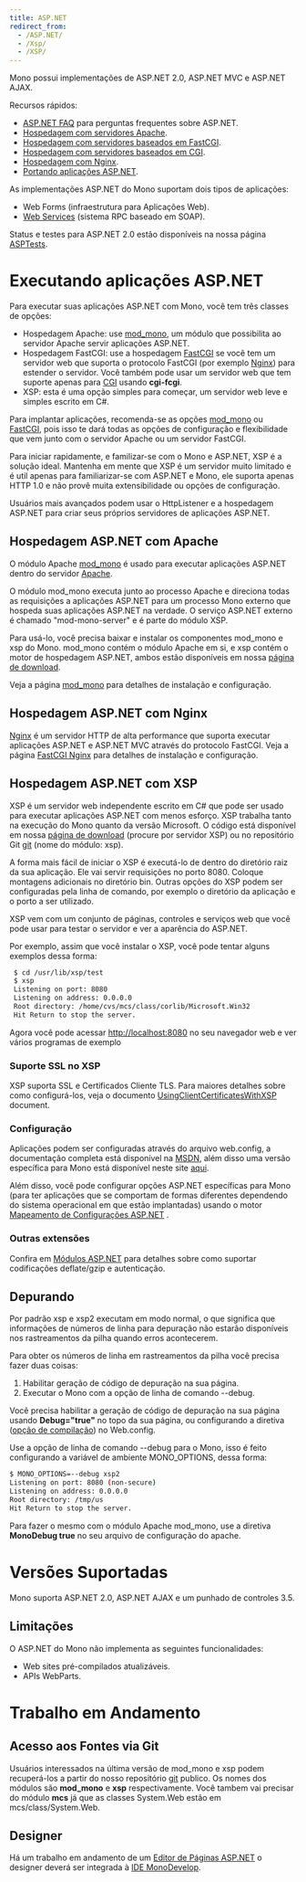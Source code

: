 ```yaml
---
title: ASP.NET
redirect_from:
  - /ASP.NET/
  - /Xsp/
  - /XSP/
---
```


Mono possui implementações de ASP.NET 2.0, ASP.NET MVC e ASP.NET AJAX.

Recursos rápidos:

-   [ASP.NET FAQ](/docs/faq/aspnet/) para perguntas frequentes sobre ASP.NET.
-   [Hospedagem com servidores Apache](/docs/web/mod_mono/).
-   [Hospedagem com servidores baseados em FastCGI](/docs/web/fastcgi/).
-   [Hospedagem com servidores baseados em CGI](/archived/cgi).
-   [Hospedagem com Nginx](/docs/web/fastcgi/nginx/).
-   [Portando aplicações ASP.NET](/docs/web/porting-aspnet-applications/).

As implementações ASP.NET do Mono suportam dois tipos de aplicações:

-   Web Forms (infraestrutura para Aplicações Web).
-   [Web Services](/archived/web_services) (sistema RPC baseado em SOAP).

Status e testes para ASP.NET 2.0 estão disponíveis na nossa página [ASPTests](/archived/asptests).

Executando aplicações ASP.NET
============================

Para executar suas aplicações ASP.NET com Mono, você tem três classes de opções:

-   Hospedagem Apache: use [mod_mono](/docs/web/mod_mono/), um módulo que possibilita ao servidor Apache servir aplicações ASP.NET.
-   Hospedagem FastCGI: use a hospedagem [FastCGI](/docs/web/fastcgi/) se você tem um servidor web que suporta o protocolo FastCGI (por exemplo [Nginx](/docs/web/fastcgi/nginx/)) para estender o servidor. Você também pode usar um servidor web que tem suporte apenas para [CGI](/archived/cgi) usando **cgi-fcgi**.
-   XSP: esta é uma opção simples para começar, um servidor web leve e simples escrito em C#.

Para implantar aplicações, recomenda-se as opções [mod_mono](/docs/web/mod_mono/) ou [FastCGI](/docs/web/fastcgi/), pois isso te dará todas as opções de configuração e flexibilidade que vem junto com o servidor Apache ou um servidor FastCGI.

Para iniciar rapidamente, e familizar-se com o Mono e ASP.NET, XSP é a solução ideal. Mantenha em mente que XSP é um servidor muito limitado e é util apenas para familiarizar-se com ASP.NET e Mono, ele suporta apenas HTTP 1.0 e não provê muita extensibilidade ou opções de configuração.

Usuários mais avançados podem usar o HttpListener e a hospedagem ASP.NET para criar seus próprios servidores de aplicações ASP.NET.

Hospedagem ASP.NET com Apache
---------------------------

O módulo Apache [mod_mono](/docs/web/mod_mono/) é usado para executar aplicações ASP.NET dentro do servidor [Apache](http://httpd.apache.org).

O módulo mod_mono executa junto ao processo Apache e direciona todas as requisições a aplicações ASP.NET para um processo Mono externo que hospeda suas aplicações ASP.NET na verdade. O serviço ASP.NET externo é chamado "mod-mono-server" e é parte do módulo XSP.

Para usá-lo, você precisa baixar e instalar os componentes mod_mono e xsp do Mono. mod_mono contém o módulo Apache em si, e xsp contém o motor de hospedagem ASP.NET, ambos estão disponíveis em nossa [página de download](/download/).

Veja a página [mod_mono](/docs/web/mod_mono/) para detalhes de instalação e configuração.

Hospedagem ASP.NET com Nginx
--------------------------

[Nginx](http://wiki.nginx.org/) é um servidor HTTP de alta performance que suporta executar aplicações ASP.NET e ASP.NET MVC através do protocolo FastCGI. Veja a página [FastCGI Nginx](/FastCGI_Nginx) para detalhes de instalação e configuração.

Hospedagem ASP.NET com XSP
------------------------

XSP é um servidor web independente escrito em C# que pode ser usado para executar aplicações ASP.NET com menos esforço. XSP trabalha tanto na execução do Mono quanto da versão Microsoft. O código está disponível em nossa  [página de download](/download/) (procure por servidor XSP) ou no repositório Git [git](/community/contributing/source-code-repository/) (nome do módulo: xsp).

A forma mais fácil de iniciar o XSP é executá-lo de dentro do diretório raiz da sua aplicação. Ele vai servir requisições no porto 8080. Coloque montagens adicionais no diretório bin. Outras opções do XSP podem ser configuradas pela linha de comando, por exemplo o diretório da aplicação e o porto a ser utilizado.

XSP vem com um conjunto de páginas, controles e serviços web que você pode usar para testar o servidor e ver a aparência do ASP.NET.

Por exemplo, assim que você instalar o XSP, você pode tentar alguns exemplos dessa forma:

``` bash
 $ cd /usr/lib/xsp/test
 $ xsp
 Listening on port: 8080
 Listening on address: 0.0.0.0
 Root directory: /home/cvs/mcs/class/corlib/Microsoft.Win32
 Hit Return to stop the server.
```

Agora você pode acessar <http://localhost:8080> no seu navegador web e ver vários programas de exemplo

### Suporte SSL no XSP

XSP suporta SSL e Certificados Cliente TLS. Para maiores detalhes sobre como configurá-los, veja o documento  [UsingClientCertificatesWithXSP](/docs/web/using-clientcertificates-with-xsp/) document.

### Configuração

Aplicações podem ser configuradas através do arquivo web.config, a documentação completa está disponível na  [MSDN](http://msdn2.microsoft.com/en-us/library/b5ysx397.aspx), além disso uma versão específica para Mono está disponível neste site [aqui](/archived/config_systemweb).

Além disso, você pode configurar opções ASP.NET específicas para Mono (para ter aplicações que se comportam de formas diferentes dependendo do sistema operacional em que estão implantadas) usando o motor [Mapeamento de Configurações ASP.NET](/archived/aspnet_settings_mapping) .

### Outras extensões

Confira em [Módulos ASP.NET](/archived/aspnet_modules) para detalhes sobre como suportar codificações deflate/gzip e autenticação.

Depurando
---------

Por padrão xsp e xsp2 executam em modo normal, o que significa que informações de números de linha para depuração não estarão disponíveis nos rastreamentos da pilha quando erros acontecerem.

Para obter os números de linha em rastreamentos da pilha você precisa fazer duas coisas:

1. Habilitar geração de código de depuração na sua página. 
2. Executar o Mono com a opção de linha de comando --debug.

Você precisa habilitar a geração de código de depuração na sua página usando **Debug="true"** no topo da sua página, ou configurando a diretiva ([opção de compilação](/archived/config/#compilation)) no Web.config.

Use a opção de linha de comando --debug para o Mono, isso é feito configurando a variável de ambiente MONO_OPTIONS, dessa forma:

``` bash
$ MONO_OPTIONS=--debug xsp2
Listening on port: 8080 (non-secure)
Listening on address: 0.0.0.0
Root directory: /tmp/us
Hit Return to stop the server.
```

Para fazer o mesmo com o módulo Apache mod_mono, use a diretiva **MonoDebug true** no seu arquivo de configuração do apache.

Versões Suportadas
==================

Mono suporta ASP.NET 2.0, ASP.NET AJAX e um punhado de controles 3.5.

Limitações
----------

O ASP.NET do Mono não implementa as seguintes funcionalidades:

-   Web sites pré-compilados atualizáveis.
-   APIs WebParts.

Trabalho em Andamento
=====================

Acesso aos Fontes via Git
----------

Usuários interessados na última versão de mod_mono e xsp podem recuperá-los a partir do nosso repositório [git](/community/contributing/source-code-repository/) publico. Os nomes dos módulos são **mod_mono** e **xsp** respectivamente. Você tambem vai precisar do módulo **mcs** já que as classes System.Web estão em mcs/class/System.Web.

Designer
--------

Há um trabalho em andamento de um [Editor de Páginas ASP.NET](/archived/aspnet_visual_designer) o designer deverá ser integrada à [IDE MonoDevelop](/docs/getting-started/development-environments/).

